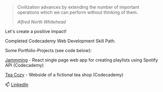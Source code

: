 

> Civilization advances by extending the number of important operations which we can perform without thinking of them. 
> 
> _Alfred North Whitehead_

Let's create a positive impact!


Completed Codecademy Web Development Skill Path.

Some Portfolio-Projects (see code below):

[Jammming](https://mr-t-durden.github.io/jammming/) - React single page web app for creating playlists using Spotify API (Codecademy)

[Tea Cozy](https://mr-t-durden.github.io/teacozy/) - Webside of a fictional tea shop (Codecademy)

📫 [LinkedIn](https://linkedin.com/in/FabianFietze)

<!---
mr-t-Durden/mr-t-Durden is a ✨ special ✨ repository because its `README.md` (this file) appears on your GitHub profile.
You can click the Preview link to take a look at your changes.
--->
